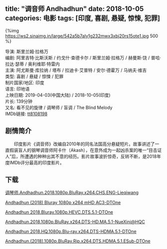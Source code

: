 title: "调音师 Andhadhun"
date: 2018-10-05
categories: 电影
tags: [印度, 喜剧, 悬疑, 惊悚, 犯罪]
---
{%img https://ws2.sinaimg.in/large/542a5b7aly1g232mwx3xbj20rs15ote1.jpg 500 %}

导演: 斯里兰姆·拉格万  
编剧: 阿里吉特·比斯沃斯 / 约戈什·查德卡尔 / 斯里兰姆·拉格万 / 赫曼斯·饶 / 普哈·拉达·瑟蒂 / 奥利维耶·特雷内  
主演: 阿尤斯曼·库拉纳 / 塔布 / 拉迪卡·艾普特 / 安尔·德霍万 / 马纳夫·维吉  
类型: 喜剧 / 悬疑 / 惊悚 / 犯罪  
制片国家/地区: 印度  
语言: 印地语  
上映日期: 2019-04-03(中国大陆) / 2018-10-05(印度)  
片长: 139分钟  
又名: 看不见的旋律 / 调琴师 / 盲调 / The Blind Melody  
IMDb链接: [tt8108198](http://www.imdb.com/title/tt8108198)

## 剧情简介

　　印度影片《调音师》改编自2010年的同名法国高分悬疑短片。故事讲述了一直假装盲人的钢琴调音师阿卡什（Akash），在意外成为一起凶杀案的唯一“目击证人”后，所遭遇的种种出其不意的经历。影片故事波折惊奇，反转不断，是2018年度IMDb评分最高的印度影片。

## 下载

[调琴师.Andhadhun.2018.1080p.BluRay.x264.CHS.ENG-Lieqiwang](magnet:?xt=urn:btih:C92E0A8B2D4DE8FADAB31DE7EE63AA0B883D2CA8)

[Andhadhun (2018) Bluray 1080p x264 mHD AC3-DTOne](magnet:?xt=urn:btih:EA1C26CDB93C5EF3F77FE865F6D8D168D2143986)

[Andhadhun 2018.Bluray.1080p.HEVC.DTS.5.1-DTOne](magnet:?xt=urn:btih:7C32DEA1368022116DECD79937596C62BA71DF60)

[Andhadhun.2018.1080p.BluRay.x264.DTS-HD.MA.5.1-NueXini@HQC](magnet:?xt=urn:btih:3EE29D6A9C1A0C8C3BD86DD6E188173F471311AD)

[Andhadhun 2018.HQ.1080p.Blu-ray.x264.DTS-HDMA.5.1-DTOne](magnet:?xt=urn:btih:54076AB0E2B1B202A32FBA185AF71732DE23480B)

[Andhadhun.(2018).1080p.BluRay.Rip.x264.DTS.HDMA.5.1.ESub-DTOne](magnet:?xt=urn:btih:94682E5077DD153FE1F844BD74DCA0BB732AD8F1)
